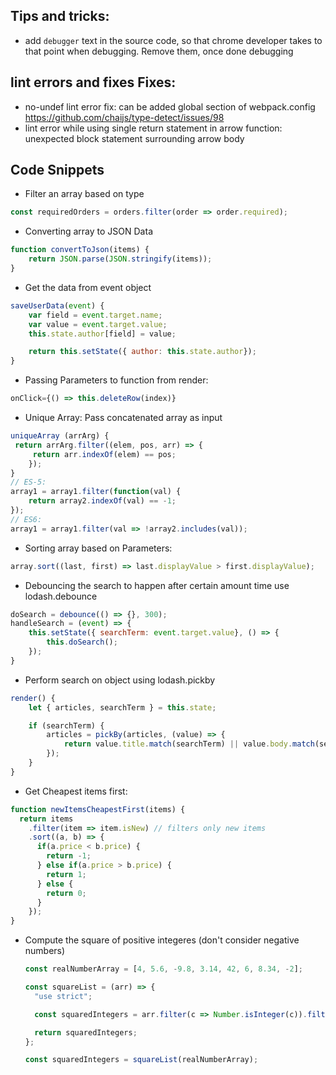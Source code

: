 ## Tips and tricks:

* add `debugger` text in the source code, so that chrome developer takes to that point when debugging. Remove them, once done debugging

## lint errors and fixes Fixes:

* no-undef lint error fix: can be added global section of webpack.config
https://github.com/chaijs/type-detect/issues/98
* lint error while using single return statement in arrow function:
unexpected block statement surrounding arrow body

## Code Snippets

* Filter an array based on type
```javascript
const requiredOrders = orders.filter(order => order.required);
```

* Converting array to JSON Data
```javascript
function convertToJson(items) {
	return JSON.parse(JSON.stringify(items));
}
```

* Get the data from event object
```javascript
saveUserData(event) {
	var field = event.target.name;
	var value = event.target.value;
	this.state.author[field] = value;

	return this.setState({ author: this.state.author});
}
```

* Passing Parameters to function from render:
```javascript
onClick={() => this.deleteRow(index)}
```

* Unique Array: Pass concatenated array as input
```javascript
uniqueArray (arrArg) {
 return arrArg.filter((elem, pos, arr) => {
	 return arr.indexOf(elem) == pos;
	});
}
// ES-5:
array1 = array1.filter(function(val) {
	return array2.indexOf(val) == -1;
});
// ES6:
array1 = array1.filter(val => !array2.includes(val));
```

* Sorting array based on Parameters:
```javascript
array.sort((last, first) => last.displayValue > first.displayValue);
```

* Debouncing the search to happen after certain amount time use lodash.debounce
```javascript
doSearch = debounce(() => {}, 300);
handleSearch = (event) => {
	this.setState({ searchTerm: event.target.value}, () => {
		this.doSearch();
	});
}
```

* Perform search on object using lodash.pickby
```javascript
render() {
	let { articles, searchTerm } = this.state;

	if (searchTerm) {
		articles = pickBy(articles, (value) => {
			return value.title.match(searchTerm) || value.body.match(searchTerm);
		});
	}
}
```

* Get Cheapest items first:
```javascript
function newItemsCheapestFirst(items) {
  return items
    .filter(item => item.isNew) // filters only new items
    .sort((a, b) => {
      if(a.price < b.price) {
        return -1;
      } else if(a.price > b.price) {
        return 1;
      } else {
        return 0;
      }
    });
}
```

* Compute the square of positive integeres (don't consider negative numbers)
	```javascript
	const realNumberArray = [4, 5.6, -9.8, 3.14, 42, 6, 8.34, -2];

	const squareList = (arr) => {
	  "use strict";

	  const squaredIntegers = arr.filter(c => Number.isInteger(c)).filter(a => (Math.sign(a) == 1)).map(b  => b * b);

	  return squaredIntegers;
	};

	const squaredIntegers = squareList(realNumberArray);
	```
